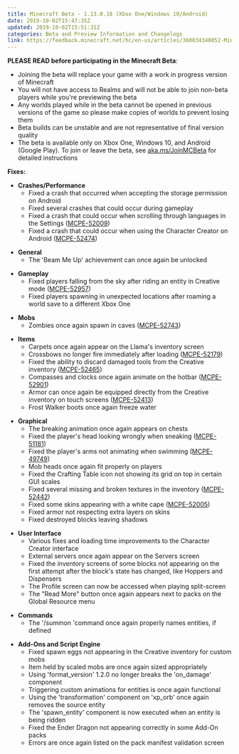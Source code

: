 ```yaml
---
title: Minecraft Beta - 1.13.0.18 (Xbox One/Windows 10/Android)
date: 2019-10-02T15:47:35Z
updated: 2019-10-02T15:51:31Z
categories: Beta and Preview Information and Changelogs
link: https://feedback.minecraft.net/hc/en-us/articles/360034340052-Minecraft-Beta-1-13-0-18-Xbox-One-Windows-10-Android
---
```


**PLEASE READ before participating in the Minecraft Beta**:

- Joining the beta will replace your game with a work in progress version of Minecraft
- You will not have access to Realms and will not be able to join non-beta players while you're previewing the beta
- Any worlds played while in the beta cannot be opened in previous versions of the game so please make copies of worlds to prevent losing them
- Beta builds can be unstable and are not representative of final version quality
- The beta is available only on Xbox One, Windows 10, and Android (Google Play). To join or leave the beta, see [aka.ms/JoinMCBeta](https://aka.ms/JoinMCBeta) for detailed instructions

**Fixes:**

- **Crashes/Performance**
  - Fixed a crash that occurred when accepting the storage permission on Android 
  - Fixed several crashes that could occur during gameplay 
  - Fixed a crash that could occur when scrolling through languages in the Settings ([MCPE-52009](https://bugs.mojang.com/browse/MCPE-52009))
  - Fixed a crash that could occur when using the Character Creator on Android ([MCPE-52474](https://bugs.mojang.com/browse/MCPE-52474)) 

<!-- -->

- **General**
  - The 'Beam Me Up' achievement can once again be unlocked 

<!-- -->

- **Gameplay**
  - Fixed players falling from the sky after riding an entity in Creative mode ([MCPE-52957](https://bugs.mojang.com/browse/MCPE-52957))
  - Fixed players spawning in unexpected locations after roaming a world save to a different Xbox One 

<!-- -->

- **Mobs**
  - Zombies once again spawn in caves ([MCPE-52743](https://bugs.mojang.com/browse/MCPE-52743)) 

<!-- -->

- **Items**
  - Carpets once again appear on the Llama's inventory screen 
  - Crossbows no longer fire immediately after loading ([MCPE-52179](https://bugs.mojang.com/browse/MCPE-52179))
  - Fixed the ability to discard damaged tools from the Creative inventory ([MCPE-52465](https://bugs.mojang.com/browse/MCPE-52465))
  - Compasses and clocks once again animate on the hotbar ([MCPE-52901](https://bugs.mojang.com/browse/MCPE-52901))
  - Armor can once again be equipped directly from the Creative inventory on touch screens ([MCPE-52413](https://bugs.mojang.com/browse/MCPE-52413))
  - Frost Walker boots once again freeze water 

<!-- -->

- **Graphical**
  - The breaking animation once again appears on chests
  - Fixed the player's head looking wrongly when sneaking ([MCPE-51181](https://bugs.mojang.com/browse/MCPE-51181))
  - Fixed the player's arms not animating when swimming ([MCPE-49749](https://bugs.mojang.com/browse/MCPE-49749))
  - Mob heads once again fit properly on players
  - Fixed the Crafting Table icon not showing its grid on top in certain GUI scales
  - Fixed several missing and broken textures in the inventory ([MCPE-52442](https://bugs.mojang.com/browse/MCPE-52442))
  - Fixed some skins appearing with a white cape ([MCPE-52005](https://bugs.mojang.com/browse/MCPE-52005))
  - Fixed armor not respecting extra layers on skins
  - Fixed destroyed blocks leaving shadows  

<!-- -->

- **User Interface**
  - Various fixes and loading time improvements to the Character Creator interface
  - External servers once again appear on the Servers screen
  - Fixed the inventory screens of some blocks not appearing on the first attempt after the block's state has changed, like Hoppers and Dispensers
  - The Profile screen can now be accessed when playing split-screen
  - The "Read More" button once again appears next to packs on the Global Resource menu 

<!-- -->

- **Commands**
  - The '/summon 'command once again properly names entities, if defined 

<!-- -->

- **Add-Ons and Script Engine**
  - Fixed spawn eggs not appearing in the Creative inventory for custom mobs
  - Item held by scaled mobs are once again sized appropriately
  - Using 'format_version' 1.2.0 no longer breaks the 'on_damage' component 
  - Triggering custom animations for entities is once again functional
  - Using the 'transformation' component on 'xp_orb' once again removes the source entity 
  - The 'spawn_entity' component is now executed when an entity is being ridden
  - Fixed the Ender Dragon not appearing correctly in some Add-On packs
  - Errors are once again listed on the pack manifest validation screen
